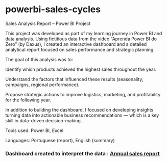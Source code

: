 # powerbi-sales-cycles

Sales Analysis Report – Power BI Project

This project was developed as part of my learning journey in Power BI and data analysis.
Using fictitious data from the video “Aprenda Power BI do Zero” (by Daxus), I created an interactive dashboard and a detailed analytical report focused on sales performance and strategic planning.

The goal of this analysis was to:

Identify which products achieved the highest sales throughout the year.

Understand the factors that influenced these results (seasonality, campaigns, regional performance).

Propose strategic actions to improve logistics, marketing, and profitability for the following year.

In addition to building the dashboard, I focused on developing insights  turning data into actionable business recommendations — which is a key skill in data-driven decision-making.

Tools used: Power BI, Excel

Languages: Portuguese (report), English (summary)


### Dashboard created to interpret the data : [Annual sales report](https://app.powerbi.com/view?r=eyJrIjoiZTk1Y2M2MDAtMmU3ZC00NGM0LWJhMTEtMzdjOGQ2MTg3ZGUyIiwidCI6ImFhNDk1ZjJjLWQzN2UtNGI1OC1hYjk1LWJmMDg3NGEzYWRiMiJ9)


